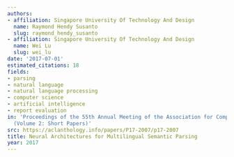 ```yaml
---
authors:
- affiliation: Singapore University Of Technology And Design
  name: Raymond Hendy Susanto
  slug: raymond_hendy_susanto
- affiliation: Singapore University Of Technology And Design
  name: Wei Lu
  slug: wei_lu
date: '2017-07-01'
estimated_citations: 18
fields:
- parsing
- natural language
- natural language processing
- computer science
- artificial intelligence
- report evaluation
in: 'Proceedings of the 55th Annual Meeting of the Association for Computational Linguistics
  (Volume 2: Short Papers)'
src: https://aclanthology.info/papers/P17-2007/p17-2007
title: Neural Architectures for Multilingual Semantic Parsing
year: 2017
---
```

